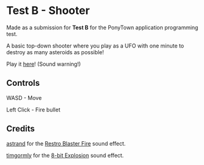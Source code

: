 # Test B - Shooter
Made as a submission for **Test B** for the PonyTown application programming test.

A basic top-down shooter where you play as a UFO with one minute to destroy as many asteroids as possible!

Play it [here](https://test-b-shooter.netlify.app/)! (Sound warning!)

## Controls
WASD - Move

Left Click - Fire bullet

## Credits

[astrand](https://freesound.org/people/astrand/) for the [Restro Blaster Fire](https://freesound.org/people/astrand/sounds/328011/) sound effect.

[timgormly](https://freesound.org/people/timgormly/) for the [8-bit Explosion](https://freesound.org/people/timgormly/sounds/170144/) sound effect.

